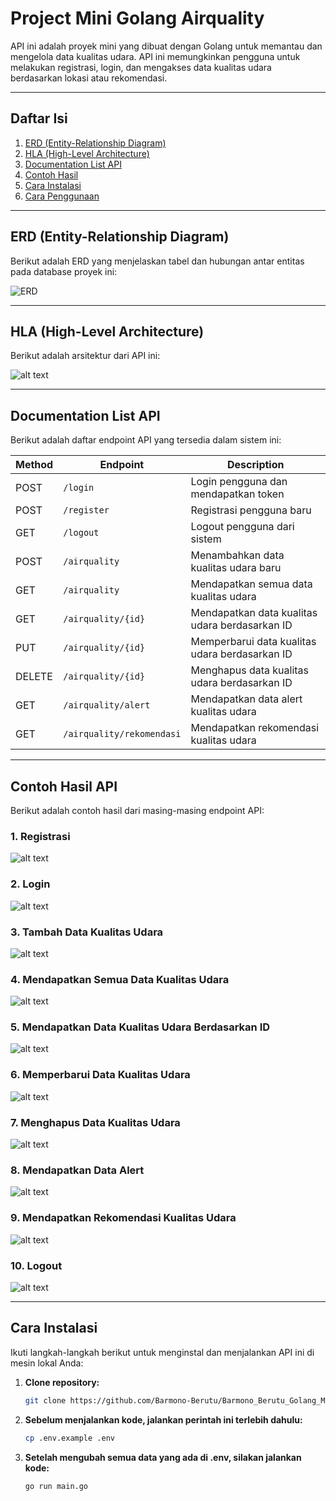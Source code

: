# Project Mini Golang Airquality

API ini adalah proyek mini yang dibuat dengan Golang untuk memantau dan mengelola data kualitas udara. API ini memungkinkan pengguna untuk melakukan registrasi, login, dan mengakses data kualitas udara berdasarkan lokasi atau rekomendasi.

---

## Daftar Isi
1. [ERD (Entity-Relationship Diagram)](#erd-entity-relationship-diagram)
2. [HLA (High-Level Architecture)](#hla-high-level-architecture)
3. [Documentation List API](#documentation-list-api)
4. [Contoh Hasil](#contoh-hasil)
5. [Cara Instalasi](#cara-instalasi)
6. [Cara Penggunaan](#cara-penggunaan)

---

## ERD (Entity-Relationship Diagram)
Berikut adalah ERD yang menjelaskan tabel dan hubungan antar entitas pada database proyek ini:

![ERD](image.png)

---

## HLA (High-Level Architecture)
Berikut adalah arsitektur dari API ini:

![alt text](image-1.png)

---

## Documentation List API

Berikut adalah daftar endpoint API yang tersedia dalam sistem ini:

| Method | Endpoint                    | Description                                    |
|--------|-----------------------------|------------------------------------------------|
| POST   | `/login`                    | Login pengguna dan mendapatkan token           |
| POST   | `/register`                 | Registrasi pengguna baru                       |
| GET    | `/logout`                   | Logout pengguna dari sistem                    |
| POST   | `/airquality`               | Menambahkan data kualitas udara baru           |
| GET    | `/airquality`               | Mendapatkan semua data kualitas udara          |
| GET    | `/airquality/{id}`          | Mendapatkan data kualitas udara berdasarkan ID |
| PUT    | `/airquality/{id}`          | Memperbarui data kualitas udara berdasarkan ID |
| DELETE | `/airquality/{id}`          | Menghapus data kualitas udara berdasarkan ID   |
| GET    | `/airquality/alert`         | Mendapatkan data alert kualitas udara          |
| GET    | `/airquality/rekomendasi`   | Mendapatkan rekomendasi kualitas udara         |

---

## Contoh Hasil API
Berikut adalah contoh hasil dari masing-masing endpoint API:

### 1. Registrasi
![alt text](image-2.png)

### 2. Login
![alt text](image-3.png)

### 3. Tambah Data Kualitas Udara
![alt text](image-4.png)

### 4. Mendapatkan Semua Data Kualitas Udara
![alt text](image-5.png)

### 5. Mendapatkan Data Kualitas Udara Berdasarkan ID
![alt text](image-6.png)

### 6. Memperbarui Data Kualitas Udara
![alt text](image-7.png)

### 7. Menghapus Data Kualitas Udara
![alt text](image-8.png)

### 8. Mendapatkan Data Alert
![alt text](image-9.png)

### 9. Mendapatkan Rekomendasi Kualitas Udara
![alt text](image-10.png)

### 10. Logout
![alt text](image-11.png)

---

## Cara Instalasi

Ikuti langkah-langkah berikut untuk menginstal dan menjalankan API ini di mesin lokal Anda:

1. **Clone repository:**
   ```bash
   git clone https://github.com/Barmono-Berutu/Barmono_Berutu_Golang_Mini_Project.git
2. **Sebelum menjalankan kode, jalankan perintah ini terlebih dahulu:**
   ```bash
   cp .env.example .env
3. **Setelah mengubah semua data yang ada di .env, silakan jalankan kode:**
   ```bash
   go run main.go
